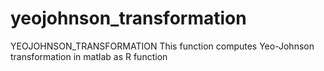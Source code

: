 # yeojohnson_transformation
YEOJOHNSON_TRANSFORMATION This function computes Yeo-Johnson transformation in matlab as R function
